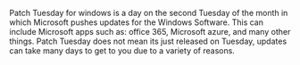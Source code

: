 Patch Tuesday for windows is a day on the second Tuesday of the month in which Microsoft pushes updates for the Windows Software.
This can include Microsoft apps such as: office 365, Microsoft azure, and many other things. 
Patch Tuesday does not mean its just released on Tuesday, updates can take many days to get to you due to a variety of reasons. 
